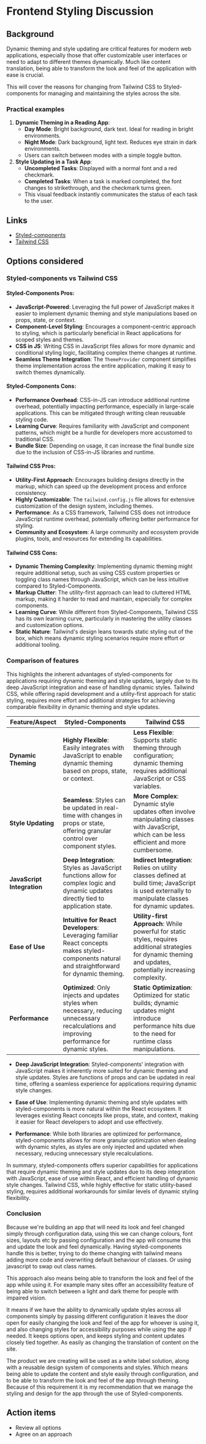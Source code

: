 # Frontend Styling Discussion

## Background

Dynamic theming and style updating are critical features for modern web applications, especially those that offer customizable user interfaces or need to adapt to different themes dynamically. Much like content translation, being able to transform the look and feel of the application with ease is crucial.

This will cover the reasons for changing from Tailwind CSS to Styled-components for managing and maintaining the styles across the site.

### Practical examples

1. **Dynamic Theming in a Reading App**:
	- **Day Mode**: Bright background, dark text. Ideal for reading in bright environments.
	- **Night Mode**: Dark background, light text. Reduces eye strain in dark environments.
	- Users can switch between modes with a simple toggle button.
2. **Style Updating in a Task App**:
	- **Uncompleted Tasks**: Displayed with a normal font and a red checkmark.
	- **Completed Tasks**: When a task is marked completed, the font changes to strikethrough, and the checkmark turns green.
	- This visual feedback instantly communicates the status of each task to the user.

## Links

 - [Styled-components](https://styled-components.com/)
 - [Tailwind CSS](https://tailwindcss.com/)

## Options considered

### Styled-components vs Tailwind CSS

#### Styled-Components Pros:
- **JavaScript-Powered**: Leveraging the full power of JavaScript makes it easier to implement dynamic theming and style manipulations based on props, state, or context.
- **Component-Level Styling**: Encourages a component-centric approach to styling, which is particularly beneficial in React applications for scoped styles and themes.
- **CSS in JS**: Writing CSS in JavaScript files allows for more dynamic and conditional styling logic, facilitating complex theme changes at runtime.
- **Seamless Theme Integration**: The `ThemeProvider` component simplifies theme implementation across the entire application, making it easy to switch themes dynamically.

#### Styled-Components Cons:
- **Performance Overhead**: CSS-in-JS can introduce additional runtime overhead, potentially impacting performance, especially in large-scale applications. This can be mitigated through writing clean reusuable styling code.
- **Learning Curve**: Requires familiarity with JavaScript and component patterns, which might be a hurdle for developers more accustomed to traditional CSS.
- **Bundle Size**: Depending on usage, it can increase the final bundle size due to the inclusion of CSS-in-JS libraries and runtime.

#### Tailwind CSS Pros:
- **Utility-First Approach**: Encourages building designs directly in the markup, which can speed up the development process and enforce consistency.
- **Highly Customizable**: The `tailwind.config.js` file allows for extensive customization of the design system, including themes.
- **Performance**: As a CSS framework, Tailwind CSS does not introduce JavaScript runtime overhead, potentially offering better performance for styling.
- **Community and Ecosystem**: A large community and ecosystem provide plugins, tools, and resources for extending its capabilities.

#### Tailwind CSS Cons:
- **Dynamic Theming Complexity**: Implementing dynamic theming might require additional setup, such as using CSS custom properties or toggling class names through JavaScript, which can be less intuitive compared to Styled-Components.
- **Markup Clutter**: The utility-first approach can lead to cluttered HTML markup, making it harder to read and maintain, especially for complex components.
- **Learning Curve**: While different from Styled-Components, Tailwind CSS has its own learning curve, particularly in mastering the utility classes and customization options.
- **Static Nature**: Tailwind's design leans towards static styling out of the box, which means dynamic styling scenarios require more effort or additional tooling.

### Comparison of features

This highlights the inherent advantages of styled-components for applications requiring dynamic theming and style updates, largely due to its deep JavaScript integration and ease of handling dynamic styles. Tailwind CSS, while offering rapid development and a utility-first approach for static styling, requires more effort and additional strategies for achieving comparable flexibility in dynamic theming and style updates.

| Feature/Aspect              | Styled-Components                                                      | Tailwind CSS                                                          |
|---------------------------|---------------------------------------------------------------------|-----------------------------------------------------------------------|
| **Dynamic Theming**       | **Highly Flexible**: Easily integrates with JavaScript to enable dynamic theming based on props, state, or context. | **Less Flexible**: Supports static theming through configuration; dynamic theming requires additional JavaScript or CSS variables. |
| **Style Updating**         | **Seamless**: Styles can be updated in real-time with changes in props or state, offering granular control over component styles. | **More Complex**: Dynamic style updates often involve manipulating classes with JavaScript, which can be less efficient and more cumbersome. |
| **JavaScript Integration** | **Deep Integration**: Styles as JavaScript functions allow for complex logic and dynamic updates directly tied to application state. | **Indirect Integration**: Relies on utility classes defined at build time; JavaScript is used externally to manipulate classes for dynamic updates. |
| **Ease of Use**            | **Intuitive for React Developers**: Leveraging familiar React concepts makes styled-components natural and straightforward for dynamic theming. | **Utility-first Approach**: While powerful for static styles, requires additional strategies for dynamic theming and updates, potentially increasing complexity. |
| **Performance**            | **Optimized**: Only injects and updates styles when necessary, reducing unnecessary recalculations and improving performance for dynamic styles. | **Static Optimization**: Optimized for static builds; dynamic updates might introduce performance hits due to the need for runtime class manipulations. |

- **Deep JavaScript Integration**: Styled-components' integration with JavaScript makes it inherently more suited for dynamic theming and style updates. Styles are functions of props and can be updated in real time, offering a seamless experience for applications requiring dynamic style changes.

- **Ease of Use**: Implementing dynamic theming and style updates with styled-components is more natural within the React ecosystem. It leverages existing React concepts like props, state, and context, making it easier for React developers to adopt and use effectively.

- **Performance**: While both libraries are optimized for performance, styled-components allows for more granular optimization when dealing with dynamic styles, as styles are only injected and updated when necessary, reducing unnecessary style recalculations.

In summary, styled-components offers superior capabilities for applications that require dynamic theming and style updates due to its deep integration with JavaScript, ease of use within React, and efficient handling of dynamic style changes. Tailwind CSS, while highly effective for static utility-based styling, requires additional workarounds for similar levels of dynamic styling flexibility.

### Conclusion

Because we're building an app that will need its look and feel changed simply through configuration data, using this we can change colours, font sizes, layouts etc by passing configuration and the app will consume this and update the look and feel dynamically. Having styled-components handle this is better, trying to do theme changing with tailwind means adding more code and overwriting default behaviour of classes. Or using javascript to swap out class names.

This approach also means being able to transform the look and feel of the app while using it. For example many sites offer an accessibility feature of being able to switch between a light and dark theme for people with impaired vision.

It means if we have the ability to dynamically update styles across all components simply by passing different configuration it leaves the door open for easily changing the look and feel of the app for whoever is using it, and also changing styles for accessibility purposes while using the app if needed. It keeps options open, and keeps styling and content updates closely tied together. As easily as changing the translation of content on the site.

The product we are creating will be used as a white label solution, along with a reusable design system of components and styles. Which means being able to update the content and style easily through configuration, and to be able to transform the look and feel of the app through theming. Because of this requirement it is my recommendation that we manage the styling and design for the app through the use of Styled-components.

## Action items

*   Review all options
*   Agree on an approach

